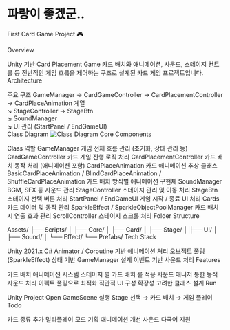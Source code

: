 # 파랑이 좋겠군..
First Card Game Project 🎮

Overview

Unity 기반 Card Placement Game
카드 배치와 애니메이션, 사운드, 스테이지 컨트롤 등 전반적인 게임 흐름을 제어하는 구조로 설계된 카드 게임 프로젝트입니다.
Architecture

주요 구조
GameManager → CardGameController → CardPlacementController → CardPlaceAnimation 계열  
           ↘ StageController → StageBtn  
           ↘ SoundManager  
           ↘ UI 관리 (StartPanel / EndGameUI)  
Class Diagram
<img src="https://github.com/your-repo-path/클래스다이어그램.png" alt="Class Diagram" />
Core Components

Class	역할
GameManager	게임 전체 흐름 관리 (초기화, 상태 관리 등)
CardGameController	카드 게임 진행 로직 처리
CardPlacementController	카드 배치 동작 처리 (애니메이션 포함)
CardPlaceAnimation	카드 애니메이션 추상 클래스
BasicCardPlaceAnimation / BlindCardPlaceAnimation / ShuffleCardPlaceAnimation	카드 배치 방식별 애니메이션 구현체
SoundManager	BGM, SFX 등 사운드 관리
StageController	스테이지 관리 및 이동 처리
StageBtn	스테이지 선택 버튼 처리
StartPanel / EndGameUI	게임 시작 / 종료 UI 처리
Cards	카드 데이터 및 동작 관리
SparkleEffect / SparkleObjectPoolManager	카드 배치 시 연출 효과 관리
ScrollController	스테이지 스크롤 처리
Folder Structure

Assets/
├── Scripts/
│   ├── Core/
│   ├── Card/
│   ├── Stage/
│   ├── UI/
│   ├── Sound/
│   └── Effect/
└── Prefabs/
Tech Stack

Unity 2021.x
C#
Animator / Coroutine 기반 애니메이션 처리
오브젝트 풀링 (SparkleEffect)
상태 기반 GameManager 설계
이벤트 기반 사운드 처리
Features

카드 배치 애니메이션 시스템
스테이지 별 카드 배치 룰 적용
사운드 매니저 통한 동적 사운드 처리
이펙트 풀링으로 최적화
직관적 UI 구성
확장성 고려한 클래스 설계
Run

Unity Project Open
GameScene 실행
Stage 선택 → 카드 배치 → 게임 플레이
Todo

 카드 종류 추가
 멀티플레이 모드 기획
 애니메이션 개선
 사운드 다국어 지원
